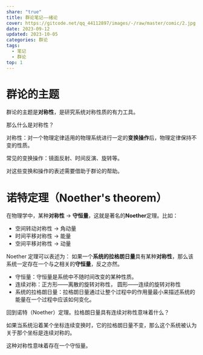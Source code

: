 ```yaml
---
share: "true"
title: 群论笔记——绪论
cover: https://gitcode.net/qq_44112897/images/-/raw/master/comic/2.jpg
date: 2023-09-12
updated: 2023-10-05
categories: 群论
tags:
  - 笔记
  - 群论
top: 1
---
```

# 群论的主题
群论的主题是**对称性**，是研究系统对称性质的有力工具。

那么什么是对称性？

对称性：对一个物理定律适用的物理系统进行一定的**变换操作**后，物理定律保持不变的性质。

常见的变换操作：镜面反射、时间反演、旋转等。

对这些变换和操作的表述需要借助于群论的帮助。

# 诺特定理（Noether's theorem）
在物理学中，某种**对称性** $\to$ **守恒量**，这就是著名的**Noether**定理。比如：
- 空间转动对称性 $\to$ 角动量
- 时间平移对称性 $\to$ 能量
- 空间平移对称性 $\to$ 动量

Noether 定理可以表述为：
如果一个**系统的拉格朗日量**具有某种**对称性**，那么该系统一定存在一个与之相关的**守恒量**，反之亦然。

- 守恒量：守恒量是系统中不随时间改变的某种性质。
- 连续对称：正方形——离散的旋转对称性， 圆形——连续的旋转对称性
- 系统的拉格朗日量：拉格朗日量通过让整个过程中的作用量最小来描述系统的能量在一个过程中应该如何变化。

回到诺特（Noether）定理。拉格朗日量具有连续对称性意味着什么？

如果当系统沿着某个坐标连续变换时，它的拉格朗日量不变，那么这个系统被认为关于那个坐标是连续对称的。

这种对称性意味着存在一个守恒量。